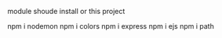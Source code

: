 module shoude install or this project 

npm i nodemon
npm i colors
npm i express
npm i ejs
npm i path